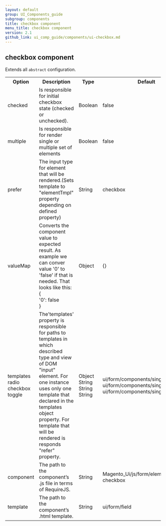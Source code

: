 ```yaml
---
layout: default
group: UI_Components_guide
subgroup: components
title: checkbox component
menu_title: checkbox component
version: 2.1
github_link: ui_comp_guide/components/ui-checkbox.md
---
```


## checkbox component

Extends all `abstract` configuration. 

<table>
  <tr>
    <th>Option </th>
    <th>Description</th>
    <th>Type</th>
    <th>Default</th>
  </tr>
  <tr>
    <td>checked</td>
    <td>Is responsible for initial checkbox state (checked or unchecked).</td>
    <td>Boolean</td>
    <td>false</td>
  </tr>
  <tr>
    <td>multiple</td>
    <td>Is responsible for render single or multiple set of elements</td>
    <td>Boolean</td>
    <td>false</td>
  </tr>
  <tr>
    <td>prefer</td>
    <td>The input type for element that will be rendered.(Sets template to "elementTmpl" property depending on defined property)</td>
    <td>String</td>
    <td>checkbox</td>
  </tr>
  <tr>
    <td>valueMap</td>
    <td>Converts the component value to expected result. As example we can conver value '0' to 'false' if that is needed. That looks like this:<br>{<br>'0': false<br>}</td>
    <td>Object</td>
    <td>{}</td>
  </tr>
  <tr>
    <td>templates<br>radio<br>checkbox<br>toggle</td>
    <td>The'templates' property is responsible for paths to templates in which described type and view of DOM "input" element. For one instance uses only one template that declared in the templates object property. For template that will be rendered is responds "refer" property.</td>
    <td>Object<br>String<br>String<br>String</td>
    <td>ui/form/components/single/radio<br>ui/form/components/single/checkbox<br>ui/form/components/single/switcher</td>
  </tr>
  <tr>
    <td>component</td>
    <td>The path to the component’s .js file in terms of RequireJS.</td>
    <td>String</td>
    <td>Magento_Ui/js/form/element/single-checkbox</td>
  </tr>
  <tr>
    <td>template</td>
    <td>The path to the component’s .html template.</td>
    <td>String</td>
    <td>ui/form/field</td>
  </tr>
</table>

